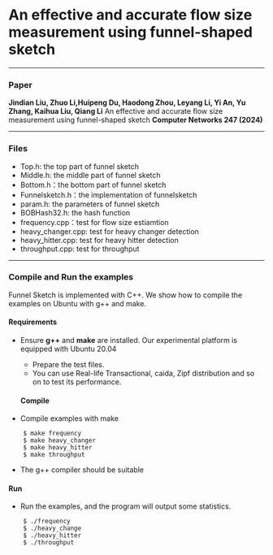 # An effective and accurate flow size measurement using funnel-shaped sketch

---
### Paper

__Jindian Liu, Zhuo Li,Huipeng Du, Haodong Zhou, Leyang Li, Yi An, Yu Zhang, Kaihua Liu, Qiang Li__ 
An effective and accurate flow size measurement using funnel-shaped sketch
__Computer Networks 247 (2024)__ 

---
### Files
- Top.h: the top part of funnel sketch
- Middle.h: the middle part of funnel sketch
- Bottom.h：the bottom part of funnel sketch
- Funnelsketch.h：the implementation of funnelsketch
- param.h: the parameters of funnel sketch
- BOBHash32.h: the hash function
- frequency.cpp：test for flow size estiamtion
- heavy_changer.cpp: test for heavy changer detection
- heavy_hitter.cpp: test for heavy hitter detection
- throughput.cpp: test for throughput
---

### Compile and Run the examples
Funnel Sketch is implemented with C++. We show how to compile the examples on
Ubuntu with g++ and make.

#### Requirements
- Ensure __g++__ and __make__ are installed.  Our experimental platform is
  equipped with Ubuntu 20.04

  - Prepare the test files.
   - You can use Real-life Transactional, caida, Zipf distribution and so on to test its performance.


   #### Compile
- Compile examples with make

```
    $ make frequency
    $ make heavy_changer
    $ make heavy_hitter
    $ make throughput
```

- The g++ compiler should be suitable 


#### Run
- Run the examples, and the program will output some statistics. 

```
    $ ./frequency
    $ ./heavy_change
    $ ./heavy_hitter
    $ ./throughput
```

